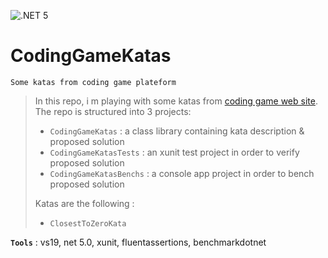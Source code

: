 ![.NET 5](https://github.com/aimenux/CodingGameKatas/workflows/.NET%205/badge.svg)

# CodingGameKatas
```
Some katas from coding game plateform
```

> In this repo, i m playing with some katas from [coding game web site](https://www.codingame.com/start). The repo is structured into 3 projects:
> - `CodingGameKatas` : a class library containing kata description & proposed solution
> - `CodingGameKatasTests` : an xunit test project in order to verify proposed solution
> - `CodingGameKatasBenchs` : a console app project in order to bench proposed solution
>
> Katas are the following :
> - `ClosestToZeroKata`

**`Tools`** : vs19, net 5.0, xunit, fluentassertions, benchmarkdotnet

